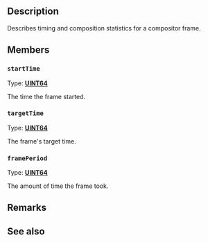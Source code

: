 ## Description

Describes timing and composition statistics for a compositor frame.

## Members

### `startTime`

Type: **[UINT64](https://learn.microsoft.com/windows/win32/WinProg/windows-data-types)**

The time the frame started.

### `targetTime`

Type: **[UINT64](https://learn.microsoft.com/windows/win32/WinProg/windows-data-types)**

The frame's target time.

### `framePeriod`

Type: **[UINT64](https://learn.microsoft.com/windows/win32/WinProg/windows-data-types)**

The amount of time the frame took.

## Remarks

## See also